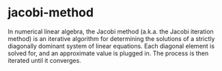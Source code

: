 # jacobi-method
In numerical linear algebra, the Jacobi method (a.k.a. the Jacobi iteration method) is an iterative algorithm for determining the solutions of a strictly diagonally dominant system of linear equations. Each diagonal element is solved for, and an approximate value is plugged in. The process is then iterated until it converges.
